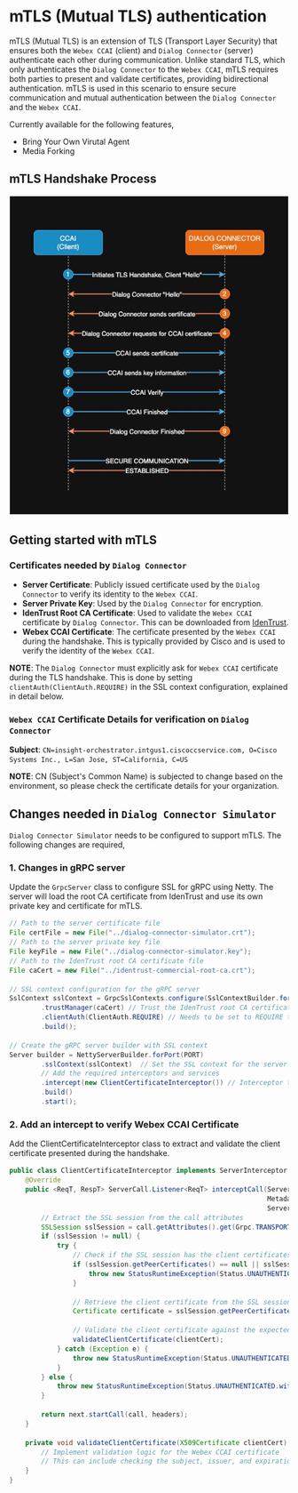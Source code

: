 # mTLS (Mutual TLS) authentication
mTLS (Mutual TLS) is an extension of TLS (Transport Layer Security) that ensures both the `Webex CCAI` (client) and `Dialog Connector` (server) authenticate each other during communication. 
Unlike standard TLS, which only authenticates the `Dialog Connector` to the `Webex CCAI`, mTLS requires both parties to present and validate certificates, providing bidirectional authentication. mTLS is used in this scenario to ensure secure communication and mutual authentication between the `Dialog Connector` and the `Webex CCAI`.

Currently available for the following features,
- Bring Your Own Virutal Agent
- Media Forking

## mTLS Handshake Process
![mTLS-flow-diagram.jpg](./media-service-api/dialog-connector-simulator/src/main/resources/images/mTLS-flow-diagram.jpg)

## Getting started with mTLS

### Certificates needed by `Dialog Connector`
- **Server Certificate**: Publicly issued certificate used by the `Dialog Connector` to verify its identity to the `Webex CCAI`.
- **Server Private Key**: Used by the `Dialog Connector` for encryption.
- **IdenTrust Root CA Certificate**: Used to validate the `Webex CCAI` certificate by `Dialog Connector`. This can be downloaded from [IdenTrust](https://www.identrust.com/identrust-commercial-root-ca-1).
- **Webex CCAI Certificate**: The certificate presented by the `Webex CCAI` during the handshake. This is typically provided by Cisco and is used to verify the identity of the `Webex CCAI`.

**NOTE**: The `Dialog Connector` must explicitly ask for `Webex CCAI` certificate during the TLS handshake. This is done by setting `clientAuth(ClientAuth.REQUIRE)` in the SSL context configuration, explained in detail below. 

### `Webex CCAI` Certificate Details for verification on `Dialog Connector`
**Subject**: `CN=insight-orchestrator.intgus1.ciscoccservice.com, O=Cisco Systems Inc., L=San Jose, ST=California, C=US`

**NOTE**: CN (Subject's Common Name) is subjected to change based on the environment, so please check the certificate details for your organization.

## Changes needed in `Dialog Connector Simulator`

`Dialog Connector Simulator` needs to be configured to support mTLS. The following changes are required,

### 1. Changes in gRPC server
Update the `GrpcServer` class to configure SSL for gRPC using Netty. The server will load the root CA certificate from IdenTrust and use its own private key and certificate for mTLS.

```java
// Path to the server certificate file
File certFile = new File("../dialog-connector-simulator.crt");
// Path to the server private key file
File keyFile = new File("../dialog-connector-simulator.key");
// Path to the IdenTrust root CA certificate file
File caCert = new File("../identrust-commercial-root-ca.crt"); 
        
// SSL context configuration for the gRPC server
SslContext sslContext = GrpcSslContexts.configure(SslContextBuilder.forServer(certFile, keyFile)) // Load the certificate and private key files
        .trustManager(caCert) // Trust the IdenTrust root CA certificate
        .clientAuth(ClientAuth.REQUIRE) // Needs to be set to REQUIRE to request client certificate
        .build();

// Create the gRPC server builder with SSL context
Server builder = NettyServerBuilder.forPort(PORT) 
        .sslContext(sslContext)  // Set the SSL context for the server
        // Add the required interceptors and services
        .intercept(new ClientCertificateInterceptor()) // Interceptor to handle client certificate validation
        .build()
        .start();
```

### 2. Add an intercept to verify Webex CCAI Certificate
Add the ClientCertificateInterceptor class to extract and validate the client certificate presented during the handshake.

```java
public class ClientCertificateInterceptor implements ServerInterceptor {
    @Override
    public <ReqT, RespT> ServerCall.Listener<ReqT> interceptCall(ServerCall<ReqT, RespT> call,
                                                                 Metadata headers,
                                                                 ServerCallHandler<ReqT, RespT> next) {
        // Extract the SSL session from the call attributes
        SSLSession sslSession = call.getAttributes().get(Grpc.TRANSPORT_ATTR_SSL_SESSION); 
        if (sslSession != null) {
            try {
                // Check if the SSL session has the client certificates
                if (sslSession.getPeerCertificates() == null || sslSession.getPeerCertificates().length == 0) {
                    throw new StatusRuntimeException(Status.UNAUTHENTICATED.withDescription("Client certificate is required"));
                }

                // Retrieve the client certificate from the SSL session
                Certificate certificate = sslSession.getPeerCertificates()[0];

                // Validate the client certificate against the expected Webex CCAI certificate
                validateClientCertificate(clientCert);
            } catch (Exception e) {
                throw new StatusRuntimeException(Status.UNAUTHENTICATED.withDescription("Invalid client certificate: " + e.getMessage()));
            }
        } else {
            throw new StatusRuntimeException(Status.UNAUTHENTICATED.withDescription("SSL session not found"));
        }

        return next.startCall(call, headers);
    }
    
    private void validateClientCertificate(X509Certificate clientCert) {
        // Implement validation logic for the Webex CCAI certificate
        // This can include checking the subject, issuer, and expiration date
    }
}
```
